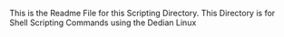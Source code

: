 This is the Readme File for this Scripting Directory. This Directory is for Shell Scripting Commands using the Dedian Linux
